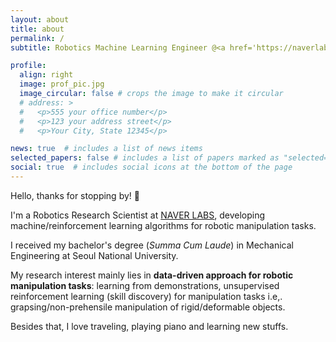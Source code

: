 ```yaml
---
layout: about
title: about
permalink: /
subtitle: Robotics Machine Learning Engineer @<a href='https://naverlabs.com/en/'>NAVER LABS</a>.

profile:
  align: right
  image: prof_pic.jpg
  image_circular: false # crops the image to make it circular
  # address: >
  #   <p>555 your office number</p>
  #   <p>123 your address street</p>
  #   <p>Your City, State 12345</p>

news: true  # includes a list of news items
selected_papers: false # includes a list of papers marked as "selected={true}"
social: true  # includes social icons at the bottom of the page
---
```


Hello, thanks for stopping by! 👋

I'm a Robotics Research Scientist at [NAVER LABS](https://naverlabs.com/en/), developing machine/reinforcement learning algorithms for robotic manipulation tasks. 

I received my bachelor's degree (*Summa Cum Laude*) in Mechanical Engineering at Seoul National University.

My research interest mainly lies in **data-driven approach for robotic manipulation tasks**: 
learning from demonstrations, unsupervised reinforcement learning (skill discovery) for manipulation tasks i.e,. grapsing/non-prehensile manipulation of rigid/deformable objects.

Besides that, I love traveling, playing piano and learning new stuffs. 